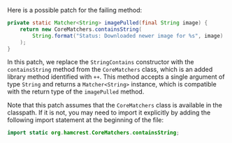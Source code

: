 Here is a possible patch for the failing method:

```java
private static Matcher<String> imagePulled(final String image) {
    return new CoreMatchers.containsString(
        String.format("Status: Downloaded newer image for %s", image)
    );
}
```

In this patch, we replace the `StringContains` constructor with the `containsString` method from the `CoreMatchers` class, which is an added library method identified with `++`. This method accepts a single argument of type `String` and returns a `Matcher<String>` instance, which is compatible with the return type of the `imagePulled` method.

Note that this patch assumes that the `CoreMatchers` class is available in the classpath. If it is not, you may need to import it explicitly by adding the following import statement at the beginning of the file:

```java
import static org.hamcrest.CoreMatchers.containsString;
```